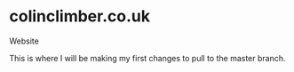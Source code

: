 # colinclimber.co.uk
Website

This is where I will be making my first changes to pull to the master branch. 
